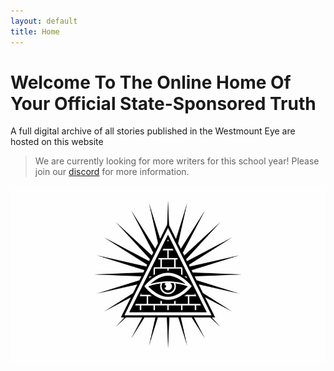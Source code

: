 ```yaml
---
layout: default
title: Home
---
```


# Welcome To The Online Home Of Your Official State-Sponsored Truth

A full digital archive of all stories published in the Westmount Eye are hosted on this website


> We are currently looking for more writers for this school year! Please join our [discord](discord.gg/PMKHXBE) for more information.

![Westmount Eye Logo](/assets/WestmountEyeLogo.jpg)
